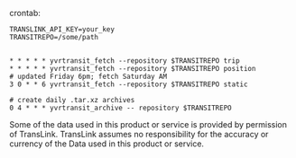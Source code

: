 crontab:

```
TRANSLINK_API_KEY=your_key
TRANSITREPO=/some/path


* * * * * yvrtransit_fetch --repository $TRANSITREPO trip
* * * * * yvrtransit_fetch --repository $TRANSITREPO position
# updated Friday 6pm; fetch Saturday AM
3 0 * * 6 yvrtransit_fetch --repository $TRANSITREPO static

# create daily .tar.xz archives
0 4 * * * yvrtransit_archive -- repository $TRANSITREPO
```

Some of the data used in this product or service is provided by permission of TransLink. TransLink assumes no responsibility for the accuracy or currency of the Data used in this product or service.

